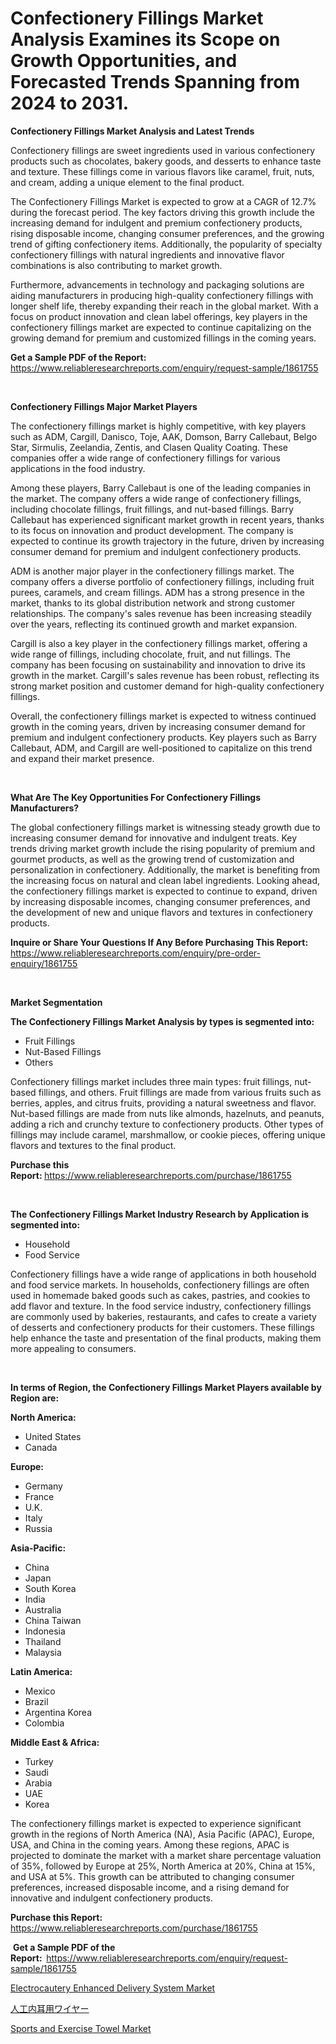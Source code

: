 <p><h1>Confectionery Fillings Market Analysis Examines its Scope on Growth Opportunities, and Forecasted Trends Spanning from 2024 to 2031.</h1></p><p><strong>Confectionery Fillings Market Analysis and Latest Trends</strong></p>
<p><p>Confectionery fillings are sweet ingredients used in various confectionery products such as chocolates, bakery goods, and desserts to enhance taste and texture. These fillings come in various flavors like caramel, fruit, nuts, and cream, adding a unique element to the final product.</p><p>The Confectionery Fillings Market is expected to grow at a CAGR of 12.7% during the forecast period. The key factors driving this growth include the increasing demand for indulgent and premium confectionery products, rising disposable income, changing consumer preferences, and the growing trend of gifting confectionery items. Additionally, the popularity of specialty confectionery fillings with natural ingredients and innovative flavor combinations is also contributing to market growth.</p><p>Furthermore, advancements in technology and packaging solutions are aiding manufacturers in producing high-quality confectionery fillings with longer shelf life, thereby expanding their reach in the global market. With a focus on product innovation and clean label offerings, key players in the confectionery fillings market are expected to continue capitalizing on the growing demand for premium and customized fillings in the coming years.</p></p>
<p><strong>Get a Sample PDF of the Report:&nbsp;</strong> <a href="https://www.reliableresearchreports.com/enquiry/request-sample/1861755">https://www.reliableresearchreports.com/enquiry/request-sample/1861755</a></p>
<p>&nbsp;</p>
<p><strong>Confectionery Fillings Major Market Players</strong></p>
<p><p>The confectionery fillings market is highly competitive, with key players such as ADM, Cargill, Danisco, Toje, AAK, Domson, Barry Callebaut, Belgo Star, Sirmulis, Zeelandia, Zentis, and Clasen Quality Coating. These companies offer a wide range of confectionery fillings for various applications in the food industry.</p><p>Among these players, Barry Callebaut is one of the leading companies in the market. The company offers a wide range of confectionery fillings, including chocolate fillings, fruit fillings, and nut-based fillings. Barry Callebaut has experienced significant market growth in recent years, thanks to its focus on innovation and product development. The company is expected to continue its growth trajectory in the future, driven by increasing consumer demand for premium and indulgent confectionery products.</p><p>ADM is another major player in the confectionery fillings market. The company offers a diverse portfolio of confectionery fillings, including fruit purees, caramels, and cream fillings. ADM has a strong presence in the market, thanks to its global distribution network and strong customer relationships. The company's sales revenue has been increasing steadily over the years, reflecting its continued growth and market expansion.</p><p>Cargill is also a key player in the confectionery fillings market, offering a wide range of fillings, including chocolate, fruit, and nut fillings. The company has been focusing on sustainability and innovation to drive its growth in the market. Cargill's sales revenue has been robust, reflecting its strong market position and customer demand for high-quality confectionery fillings.</p><p>Overall, the confectionery fillings market is expected to witness continued growth in the coming years, driven by increasing consumer demand for premium and indulgent confectionery products. Key players such as Barry Callebaut, ADM, and Cargill are well-positioned to capitalize on this trend and expand their market presence.</p></p>
<p>&nbsp;</p>
<p><strong>What Are The Key Opportunities For Confectionery Fillings Manufacturers?</strong></p>
<p><p>The global confectionery fillings market is witnessing steady growth due to increasing consumer demand for innovative and indulgent treats. Key trends driving market growth include the rising popularity of premium and gourmet products, as well as the growing trend of customization and personalization in confectionery. Additionally, the market is benefiting from the increasing focus on natural and clean label ingredients. Looking ahead, the confectionery fillings market is expected to continue to expand, driven by increasing disposable incomes, changing consumer preferences, and the development of new and unique flavors and textures in confectionery products.</p></p>
<p><strong>Inquire or Share Your Questions If Any Before Purchasing This Report:</strong> <a href="https://www.reliableresearchreports.com/enquiry/pre-order-enquiry/1861755">https://www.reliableresearchreports.com/enquiry/pre-order-enquiry/1861755</a></p>
<p>&nbsp;</p>
<p><strong>Market Segmentation</strong></p>
<p><strong>The Confectionery Fillings Market Analysis by types is segmented into:</strong></p>
<p><ul><li>Fruit Fillings</li><li>Nut-Based Fillings</li><li>Others</li></ul></p>
<p><p>Confectionery fillings market includes three main types: fruit fillings, nut-based fillings, and others. Fruit fillings are made from various fruits such as berries, apples, and citrus fruits, providing a natural sweetness and flavor. Nut-based fillings are made from nuts like almonds, hazelnuts, and peanuts, adding a rich and crunchy texture to confectionery products. Other types of fillings may include caramel, marshmallow, or cookie pieces, offering unique flavors and textures to the final product.</p></p>
<p><strong>Purchase this Report:&nbsp;</strong><a href="https://www.reliableresearchreports.com/purchase/1861755">https://www.reliableresearchreports.com/purchase/1861755</a></p>
<p>&nbsp;</p>
<p><strong>The Confectionery Fillings Market Industry Research by Application is segmented into:</strong></p>
<p><ul><li>Household</li><li>Food Service</li></ul></p>
<p><p>Confectionery fillings have a wide range of applications in both household and food service markets. In households, confectionery fillings are often used in homemade baked goods such as cakes, pastries, and cookies to add flavor and texture. In the food service industry, confectionery fillings are commonly used by bakeries, restaurants, and cafes to create a variety of desserts and confectionery products for their customers. These fillings help enhance the taste and presentation of the final products, making them more appealing to consumers.</p></p>
<p>&nbsp;</p>
<p><strong>In terms of Region, the Confectionery Fillings Market Players available by Region are:</strong></p>
<p>
    <p> <strong> North America: </strong>
        <ul>
            <li>United States</li>
            <li>Canada</li>
        </ul>
        </p> 
    <p> <strong> Europe: </strong>
        <ul>
            <li>Germany</li>
            <li>France</li>
            <li>U.K.</li>
            <li>Italy</li>
            <li>Russia</li>
        </ul>
        </p> 
    <p> <strong> Asia-Pacific: </strong>
        <ul>
            <li>China</li>
            <li>Japan</li>
            <li>South Korea</li>
            <li>India</li>
            <li>Australia</li>
            <li>China Taiwan</li>
            <li>Indonesia</li>
            <li>Thailand</li>
            <li>Malaysia</li>
        </ul>
        </p> 
    <p> <strong> Latin America: </strong>
        <ul>
            <li>Mexico</li>
            <li>Brazil</li>
            <li>Argentina Korea</li>
            <li>Colombia</li>
        </ul>
        </p> 
    <p> <strong> Middle East & Africa: </strong>
        <ul>
            <li>Turkey</li>
            <li>Saudi</li>
            <li>Arabia</li>
            <li>UAE</li>
            <li>Korea</li>
        </ul>
    </p>
    </p>
<p><p>The confectionery fillings market is expected to experience significant growth in the regions of North America (NA), Asia Pacific (APAC), Europe, USA, and China in the coming years. Among these regions, APAC is projected to dominate the market with a market share percentage valuation of 35%, followed by Europe at 25%, North America at 20%, China at 15%, and USA at 5%. This growth can be attributed to changing consumer preferences, increased disposable income, and a rising demand for innovative and indulgent confectionery products.</p></p>
<p><strong>Purchase this Report: </strong><a href="https://www.reliableresearchreports.com/purchase/1861755">https://www.reliableresearchreports.com/purchase/1861755</a></p>
<p>&nbsp;<strong>Get a Sample PDF of the Report:&nbsp;&nbsp;</strong><a href="https://www.reliableresearchreports.com/enquiry/request-sample/1861755">https://www.reliableresearchreports.com/enquiry/request-sample/1861755</a></p>
<p><strong></strong></p>
<p><p><a href="https://www.linkedin.com/pulse/electrocautery-enhanced-delivery-system-market-research-xmpzf?trackingId=vvEaC4Q0WIQM2WMOX%2BIEXQ%3D%3D">Electrocautery Enhanced Delivery System Market</a></p><p><a href="https://medium.com/@jewelardner5656/%E4%BA%BA%E5%B7%A5%E5%86%85%E8%80%B3%E3%82%A4%E3%83%B3%E3%83%97%E3%83%A9%E3%83%B3%E3%83%88%E3%83%AF%E3%82%A4%E3%83%A4%E3%83%BC%E3%81%AE%E5%B8%82%E5%A0%B4%E8%A6%8F%E6%A8%A1-%E5%B8%82%E5%A0%B4%E5%8B%95%E5%90%91%E3%81%A8%E5%B8%82%E5%A0%B4%E4%BA%88%E6%B8%AC-2024%E5%B9%B4%E3%81%8B%E3%82%892031%E5%B9%B4%E3%81%BE%E3%81%A7-3841651fffb6">人工内耳用ワイヤー</a></p><p><a href="https://www.linkedin.com/pulse/sports-exercise-towel-market-growth-trends-covid-19-impact-tzkge?trackingId=cHeLyFsqanqDQx37FvhFkg%3D%3D">Sports and Exercise Towel Market</a></p></p>